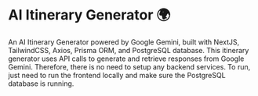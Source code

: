 # AI Itinerary Generator 🌍

An AI Itinerary Generator powered by Google Gemini, built with NextJS, TailwindCSS, Axios, Prisma ORM, and PostgreSQL database. This itinerary generator uses API calls to generate and retrieve responses from Google Gemini. Therefore, there is no need to setup any backend services. To run, just need to run the frontend locally and make sure the PostgreSQL database is running.
